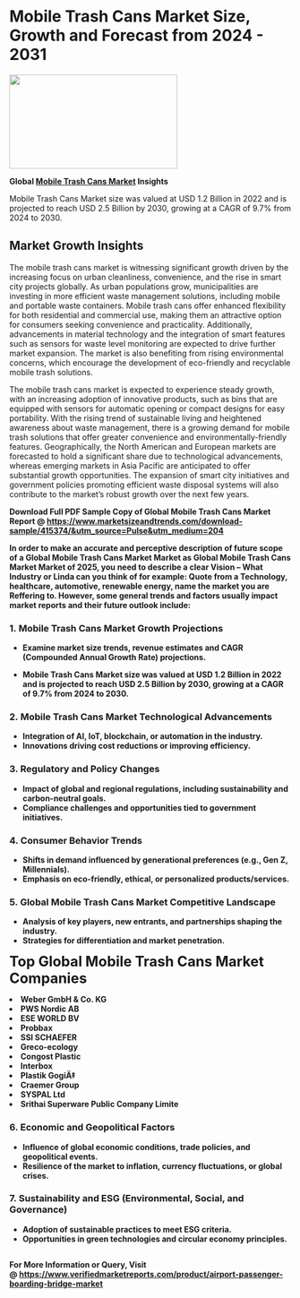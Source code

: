 <H1>Mobile Trash Cans Market Size, Growth and Forecast from 2024 - 2031</H1><img class="aligncenter size-medium wp-image-584254" src="https://thirdeyenews.in/wp-content/uploads/2024/09/Global-Market-Research-300x168.jpeg" alt="" width="300" height="168" /><p><strong>Global&nbsp;<a href="https://www.marketsizeandtrends.com/download-sample/415374/&amp;utm_source=Pulse&amp;utm_medium=204">Mobile Trash Cans Market</a> Insights</strong></p><p>Mobile Trash Cans Market size was valued at USD 1.2 Billion in 2022 and is projected to reach USD 2.5 Billion by 2030, growing at a CAGR of 9.7% from 2024 to 2030.</p><p><h2>Market Growth Insights</h2> <p>The mobile trash cans market is witnessing significant growth driven by the increasing focus on urban cleanliness, convenience, and the rise in smart city projects globally. As urban populations grow, municipalities are investing in more efficient waste management solutions, including mobile and portable waste containers. Mobile trash cans offer enhanced flexibility for both residential and commercial use, making them an attractive option for consumers seeking convenience and practicality. Additionally, advancements in material technology and the integration of smart features such as sensors for waste level monitoring are expected to drive further market expansion. The market is also benefiting from rising environmental concerns, which encourage the development of eco-friendly and recyclable mobile trash solutions.</p> <p><strong></strong></p> <p>The mobile trash cans market is expected to experience steady growth, with an increasing adoption of innovative products, such as bins that are equipped with sensors for automatic opening or compact designs for easy portability. With the rising trend of sustainable living and heightened awareness about waste management, there is a growing demand for mobile trash solutions that offer greater convenience and environmentally-friendly features. Geographically, the North American and European markets are forecasted to hold a significant share due to technological advancements, whereas emerging markets in Asia Pacific are anticipated to offer substantial growth opportunities. The expansion of smart city initiatives and government policies promoting efficient waste disposal systems will also contribute to the market’s robust growth over the next few years.</p> <p><strong></p><p><span class=""><strong>Download Full PDF Sample Copy of Global Mobile Trash Cans Market Report</strong> @ <a href="https://www.marketsizeandtrends.com/download-sample/415374/&amp;utm_source=Pulse&amp;utm_medium=204" target="_blank">https://www.marketsizeandtrends.com/download-sample/415374/&amp;utm_source=Pulse&amp;utm_medium=204</a></span></p><p>In order to make an accurate and perceptive description of future scope of a Global&nbsp;Mobile Trash Cans Market Market as Global&nbsp;Mobile Trash Cans Market Market of 2025, you need to describe a clear Vision &ndash; What Industry or Linda can you think of for example: Quote from a Technology, healthcare, automotive, renewable energy, name the market you are Reffering to. However, some general trends and factors usually impact market reports and their future outlook include:</p><h3>1.&nbsp;<strong>Mobile Trash Cans Market Growth Projections</strong></h3><ul><li>Examine market size trends, revenue estimates and CAGR (Compounded Annual Growth Rate) projections.</li><li><p>Mobile Trash Cans Market size was valued at USD 1.2 Billion in 2022 and is projected to reach USD 2.5 Billion by 2030, growing at a CAGR of 9.7% from 2024 to 2030.</p></li></ul><h3>2.&nbsp;<strong>Mobile Trash Cans Market Technological Advancements</strong></h3><ul><li>Integration of AI, IoT, blockchain, or automation in the industry.</li><li>Innovations driving cost reductions or improving efficiency.</li></ul><h3>3.&nbsp;<strong>Regulatory and Policy Changes</strong></h3><ul><li>Impact of global and regional regulations, including sustainability and carbon-neutral goals.</li><li>Compliance challenges and opportunities tied to government initiatives.</li></ul><h3>4.&nbsp;<strong>Consumer Behavior Trends</strong></h3><ul><li>Shifts in demand influenced by generational preferences (e.g., Gen Z, Millennials).</li><li>Emphasis on eco-friendly, ethical, or personalized products/services.</li></ul><h3>5.&nbsp;<strong>Global Mobile Trash Cans Market Competitive Landscape</strong></h3><ul><li>Analysis of key players, new entrants, and partnerships shaping the industry.</li><li>Strategies for differentiation and market penetration.</li></ul><p data-pm-slice="1 1 []"><span style="color: inherit; font-family: inherit; font-size: 25px;">Top Global Mobile Trash Cans Market Companies</span></p><div class="" data-test-id=""><p><li>Weber GmbH & Co. KG</li><li> PWS Nordic AB</li><li> ESE WORLD BV</li><li> Probbax</li><li> SSI SCHAEFER</li><li> Greco-ecology</li><li> Congost Plastic</li><li> Interbox</li><li> Plastik GogiÄ‡</li><li> Craemer Group</li><li> SYSPAL Ltd</li><li> Srithai Superware Public Company Limite</li></p></div><h3>6.&nbsp;<strong>Economic and Geopolitical Factors</strong></h3><ul><li>Influence of global economic conditions, trade policies, and geopolitical events.</li><li>Resilience of the market to inflation, currency fluctuations, or global crises.</li></ul><h3>7.&nbsp;<strong>Sustainability and ESG (Environmental, Social, and Governance)</strong></h3><ul><li>Adoption of sustainable practices to meet ESG criteria.</li><li>Opportunities in green technologies and circular economy principles.</li></ul><h2><strong style="font-size: 14px;">For More Information or Query, Visit @&nbsp;</strong><a style="background-color: #ffffff; font-size: 14px;" href="https://www.marketsizeandtrends.com/report/mobile-trash-cans-market/" target="_blank">https://www.verifiedmarketreports.com/product/airport-passenger-boarding-bridge-market</a></h2>
